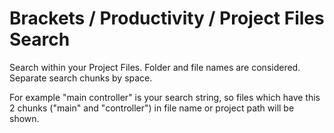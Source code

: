 # Brackets / Productivity / Project Files Search
Search within your Project Files. Folder and file names are considered. Separate search chunks by space.

For example "main controller" is your search string, so files which have this 2 chunks ("main" and "controller") in file name or project path will be shown.
